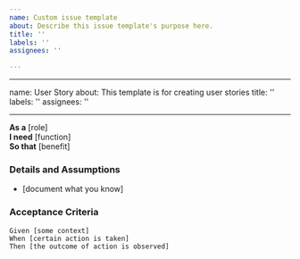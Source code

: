 ```yaml
---
name: Custom issue template
about: Describe this issue template's purpose here.
title: ''
labels: ''
assignees: ''

---
```


---
name: User Story
about: This template is for creating user stories
title: ''
labels: ''
assignees: ''

---

**As a** [role]  
**I need** [function]  
 **So that** [benefit]  
       
### Details and Assumptions
* [document what you know]
       
 ### Acceptance Criteria  
  
```gherkin
Given [some context]
When [certain action is taken]
Then [the outcome of action is observed]
```
